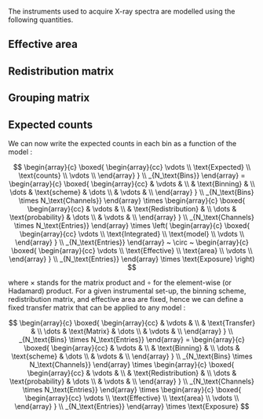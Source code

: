 The instruments used to acquire X-ray spectra are modelled using the following quantities.

## Effective area

## Redistribution matrix

## Grouping matrix

## Expected counts

We can now write the expected counts in each bin as a function of the model :

$$
\begin{array}{c}
\boxed{
    \begin{array}{cc}
    \vdots \\
    \text{Expected} \\
    \text{counts} \\
    \vdots \\
    \end{array}
} \\
_{N_\text{Bins}}
\end{array}
= \begin{array}{c}
\boxed{
    \begin{array}{cc}
    & \vdots  & \\
    & \text{Binning} & \\
   \dots & \text{scheme} & \dots \\
    & \vdots  & \\
    \end{array}
} \\
_{N_\text{Bins} \times N_\text{Channels}}
\end{array} \times \begin{array}{c}
\boxed{
   \begin{array}{cc}
    & \vdots  & \\
   & \text{Redistribution} & \\
   \dots & \text{probability} & \dots \\
    & \vdots  & \\
    \end{array}
} \\
_{N_\text{Channels} \times N_\text{Entries}}
\end{array} \times \left( \begin{array}{c}
\boxed{
    \begin{array}{cc}
    \vdots \\
    \text{Integrated} \\
    \text{model} \\
    \vdots \\
    \end{array}
} \\
_{N_\text{Entries}}
\end{array} ~ \circ ~ \begin{array}{c}
\boxed{
    \begin{array}{cc}
    \vdots \\
    \text{Effective} \\
    \text{area} \\
    \vdots \\
    \end{array}
} \\
_{N_\text{Entries}}
\end{array} \times \text{Exposure}
\right)
$$

where $\times$ stands for the matrix product and $\circ$ for the element-wise (or Hadamard) product.
For a given instrumental set-up, the binning scheme, redistribution matrix, and effective area are fixed,
hence we can define a fixed transfer matrix that can be applied to any model :

$$
\begin{array}{c}
\boxed{
    \begin{array}{cc}
    & \vdots  & \\
    & \text{Transfer} & \\
   \dots & \text{Matrix} & \dots \\
    & \vdots  & \\
    \end{array}
} \\
_{N_\text{Bins} \times N_\text{Entries}}
\end{array}
= \begin{array}{c}
\boxed{
    \begin{array}{cc}
    & \vdots  & \\
    & \text{Binning} & \\
   \dots & \text{scheme} & \dots \\
    & \vdots  & \\
    \end{array}
} \\
_{N_\text{Bins} \times N_\text{Channels}}
\end{array} \times \begin{array}{c}
\boxed{
   \begin{array}{cc}
    & \vdots  & \\
   & \text{Redistribution} & \\
   \dots & \text{probability} & \dots \\
    & \vdots  & \\
    \end{array}
} \\
_{N_\text{Channels} \times N_\text{Entries}}
\end{array} \times \begin{array}{c}
\boxed{
    \begin{array}{cc}
    \vdots \\
    \text{Effective} \\
    \text{area} \\
    \vdots \\
    \end{array}
} \\
_{N_\text{Entries}}
\end{array} \times \text{Exposure}
$$